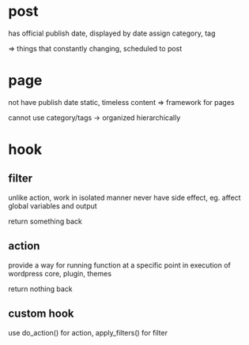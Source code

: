 # post
has official publish date, displayed by date
assign category, tag

=> things that constantly changing, scheduled to post

# page
not have publish date
static, timeless content => framework for pages

cannot use category/tags -> organized hierarchically

# hook
## filter
unlike action, work in isolated manner
never have side effect, eg. affect global variables and output

return something back

## action
provide a way for running function at a specific point 
in execution of wordpress core, plugin, themes

return nothing back

## custom hook
use do_action() for action, apply_filters() for filter










